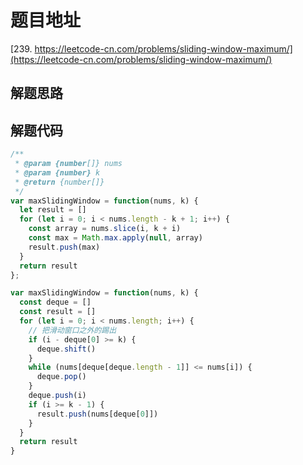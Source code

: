 # 题目地址

[239. https://leetcode-cn.com/problems/sliding-window-maximum/](https://leetcode-cn.com/problems/sliding-window-maximum/)

## 解题思路

## 解题代码

```js
/**
 * @param {number[]} nums
 * @param {number} k
 * @return {number[]}
 */
var maxSlidingWindow = function(nums, k) {
  let result = []
  for (let i = 0; i < nums.length - k + 1; i++) {
    const array = nums.slice(i, k + i)
    const max = Math.max.apply(null, array)
    result.push(max)
  }
  return result
};

var maxSlidingWindow = function(nums, k) {
  const deque = []
  const result = []
  for (let i = 0; i < nums.length; i++) {
    // 把滑动窗口之外的踢出
    if (i - deque[0] >= k) {
      deque.shift()
    }
    while (nums[deque[deque.length - 1]] <= nums[i]) {
      deque.pop()
    }
    deque.push(i)
    if (i >= k - 1) {
      result.push(nums[deque[0]])
    }
  }
  return result
}
```
